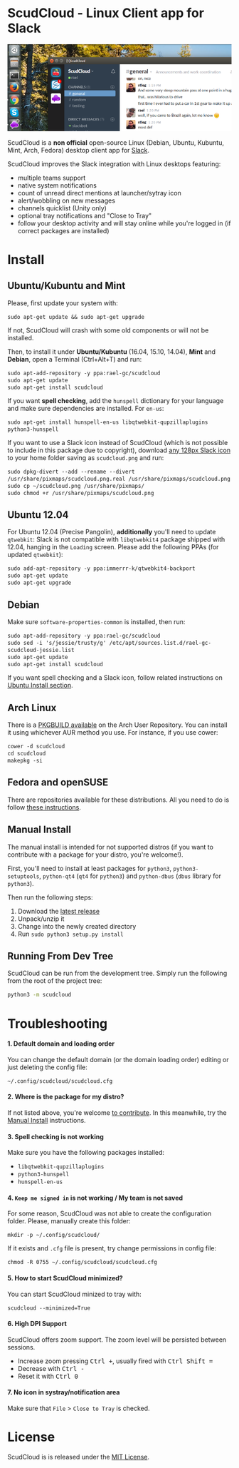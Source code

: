 # ScudCloud - Linux Client app for Slack

![ScudCloud Slack app on Ubuntu Unity](/share/screenshot.png?raw=true)

ScudCloud is a **non official** open-source Linux (Debian, Ubuntu, Kubuntu, Mint, Arch, Fedora) desktop client app for [Slack](http://slack.com).

ScudCloud improves the Slack integration with Linux desktops featuring:

* multiple teams support
* native system notifications
* count of unread direct mentions at launcher/sytray icon
* alert/wobbling on new messages
* channels quicklist (Unity only)
* optional tray notifications and "Close to Tray"
* follow your desktop activity and will stay online while you're logged in (if correct packages are installed)

# Install

## Ubuntu/Kubuntu and Mint

Please, first update your system with:

```term
sudo apt-get update && sudo apt-get upgrade
```

If not, ScudCloud will crash with some old components or will not be installed.

Then, to install it under **Ubuntu/Kubuntu** (16.04, 15.10, 14.04), **Mint** and **Debian**, open a Terminal (Ctrl+Alt+T) and run:

```term
sudo apt-add-repository -y ppa:rael-gc/scudcloud
sudo apt-get update
sudo apt-get install scudcloud
```

If you want **spell checking**, add the `hunspell` dictionary for your language and make sure dependencies are installed. For `en-us`:

    sudo apt-get install hunspell-en-us libqtwebkit-qupzillaplugins python3-hunspell

If you want to use a Slack icon instead of ScudCloud (which is not possible to include in this package due to copyright), download [any 128px Slack icon](https://www.google.com.br/search?q=slack+icon&tbm=isch&source=lnt&tbs=isz:ex,iszw:128,iszh:128) to your home folder saving as `scudcloud.png` and run:

```term
sudo dpkg-divert --add --rename --divert /usr/share/pixmaps/scudcloud.png.real /usr/share/pixmaps/scudcloud.png
sudo cp ~/scudcloud.png /usr/share/pixmaps/
sudo chmod +r /usr/share/pixmaps/scudcloud.png
```

## Ubuntu 12.04

For Ubuntu 12.04 (Precise Pangolin), **additionally** you'll need to update `qtwebkit`: Slack is not compatible with `libqtwebkit4` package shipped with 12.04, hanging in the `Loading` screen. Please add the following PPAs (for updated `qtwebkit`):

```term
sudo add-apt-repository -y ppa:immerrr-k/qtwebkit4-backport
sudo apt-get update
sudo apt-get upgrade
```

## Debian

Make sure `software-properties-common` is installed, then run:

```
sudo apt-add-repository -y ppa:rael-gc/scudcloud
sudo sed -i 's/jessie/trusty/g' /etc/apt/sources.list.d/rael-gc-scudcloud-jessie.list
sudo apt-get update
sudo apt-get install scudcloud
```

If you want spell checking and a Slack icon, follow related instructions on [Ubuntu Install section](#ubuntukubuntu-and-mint).

## Arch Linux

There is a [PKGBUILD available][pkgbuild] on the Arch User Repository. You can install it
using whichever AUR method you use. For instance, if you use cower:

```term
cower -d scudcloud
cd scudcloud
makepkg -si
```

[pkgbuild]: https://aur.archlinux.org/packages/scudcloud/

## Fedora and openSUSE

There are repositories available for these distributions. All you need to do is follow [these instructions][build_suse].

[build_suse]: http://software.opensuse.org/download.html?project=home%3Amoonwolf%3Ascudcloud&package=scudcloud

## Manual Install

The manual install is intended for not supported distros (if you want to contribute with a package for your distro, you're welcome!).

First, you'll need to install at least packages for `python3`, `python3-setuptools`, `python-qt4` (`qt4` for `python3`) and `python-dbus` (`dbus` library for `python3`).

Then run the following steps:

1. Download the [latest release](https://github.com/raelgc/scudcloud/releases/latest)
2. Unpack/unzip it
3. Change into the newly created directory
4. Run `sudo python3 setup.py install`

## Running From Dev Tree

ScudCloud can be run from the development tree. Simply run the following from the root of the project tree:

```bash
python3 -m scudcloud
```

# Troubleshooting

#### 1. Default domain and loading order

You can change the default domain (or the domain loading order) editing or just deleting the config file:

    ~/.config/scudcloud/scudcloud.cfg

#### 2. Where is the package for my distro?

If not listed above, you're welcome [to contribute](/CONTRIBUTING.md). In this meanwhile, try the [Manual Install](#manual-install) instructions.

#### 3. Spell checking is not working

Make sure you have the following packages installed:

* `libqtwebkit-qupzillaplugins`
* `python3-hunspell`
* `hunspell-en-us`

#### 4. `Keep me signed in` is not working / My team is not saved

For some reason, ScudCloud was not able to create the configuration folder. Please, manually create this folder:

    mkdir -p ~/.config/scudcloud/
    
If it exists and `.cfg` file is present, try change permissions in config file:

    chmod -R 0755 ~/.config/scudcloud/scudcloud.cfg

#### 5. How to start ScudCloud minimized?

You can start ScudCloud minized to tray with:

    scudcloud --minimized=True

#### 6. High DPI Support

ScudCloud offers zoom support. The zoom level will be persisted between sessions.

- Increase zoom pressing <kbd>Ctrl +</kbd>, usually fired with <kbd>Ctrl Shift =</kbd>
- Decrease with <kbd>Ctrl -</kbd>
- Reset it with <kbd>Ctrl 0</kbd>

#### 7. No icon in systray/notification area

Make sure that `File` > `Close to Tray` is checked.

# License

ScudCloud is is released under the [MIT License](/LICENSE).
